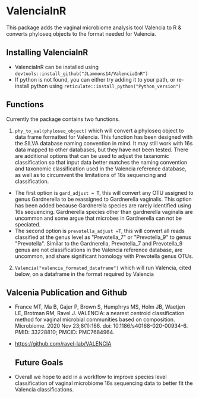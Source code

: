 # ValenciaInR
 This package adds the vaginal microbiome analysis tool Valencia to R & converts phyloseq objects to the format needed for Valencia.

## Installing ValenciaInR
- ValenciaInR can be installed using `devtools::install_github("JLammons14/ValenciaInR")`
- If python is not found, you can either try adding it to your path, or re-install python using `reticulate::install_python("Python_version")`
## Functions
Currently the package contains two functions.
 1. `phy_to_val(phyloseq_object)` which will convert a phyloseq object to data frame formatted for Valencia. This function has been designed with the SILVA database naming convention in mind. It may still work with 16s data mapped to other databases, but they have not been tested.
   There are additional options that can be used to adjust the taxanomic classification so that input data better matches the naming convention and taxonomic classification used in the Valencia reference database, as well as to circumvent the limitations of 16s sequencing and classification.  
  - The first option is `gard_adjust = T`, this will convert any OTU assigned to genus Gardnerella to be reassigned to Gardnerella vaginalis. This option has been added because Gardnerella species are rarely identified using 16s sequencing. Gardnerella species other than gardnerella vaginalis are uncommon and some argue that microbes in Gardnerella can not be speciated. 
  - The second option is `prevotella_adjust =T`, this will convert all reads classified at the genus level as "Prevotella_7" or "Prevotella_9" to genus "Prevotella". Similar to the Gardnerella, Prevotella_7 and Prevotella_9 genus are not classifications in the Valencia reference database, are uncommon, and share significant homology with Prevotella genus OTUs.
 
 2. `Valencia("valencia_formated_dataframe")` which will run Valencia, cited below, on a dataframe in the format required by Valencia


## Valcenia Publication and Github
 - France MT, Ma B, Gajer P, Brown S, Humphrys MS, Holm JB, Waetjen LE, Brotman RM, Ravel J. VALENCIA: a nearest centroid classification method for vaginal microbial communities based on composition. Microbiome. 2020 Nov 23;8(1):166. doi: 10.1186/s40168-020-00934-6. PMID: 33228810; PMCID: PMC7684964.
 - https://github.com/ravel-lab/VALENCIA

   ## Future Goals
 -  Overall we hope to add in a workflow to improve species level classification of vaginal microbiome 16s sequencing data to better fit the Valencia classifications. 
